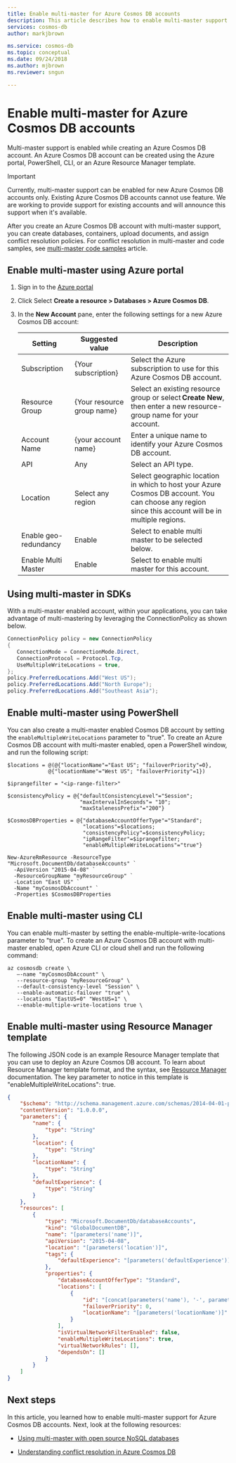 ```yaml
---
title: Enable multi-master for Azure Cosmos DB accounts 
description: This article describes how to enable multi-master support while creating an Azure Cosmos DB account with Azure portal, PowerShell, CLI or an Azure Resource Manager template.
services: cosmos-db
author: markjbrown

ms.service: cosmos-db
ms.topic: conceptual
ms.date: 09/24/2018
ms.author: mjbrown
ms.reviewer: sngun

---
```


# Enable multi-master for Azure Cosmos DB accounts

Multi-master support is enabled while creating an Azure Cosmos DB account. An Azure Cosmos DB account can be created using the Azure portal, PowerShell, CLI, or an Azure Resource Manager template.

> [!IMPORTANT]
> Currently, multi-master support can be enabled for new Azure Cosmos DB accounts only. Existing Azure Cosmos DB accounts cannot use feature. We are working to provide support for existing accounts and will announce this support when it's available.

After you create an Azure Cosmos DB account with multi-master support, you can create databases, containers, upload documents, and assign conflict resolution policies. For conflict resolution in multi-master and code samples, see [multi-master code samples](multi-master-conflict-resolution.md) article.

## Enable multi-master using Azure portal

1. Sign in to the [Azure portal](https://portal.azure.com/)

2. Click Select **Create a resource > Databases > Azure Cosmos DB**.

3. In the **New Account** pane, enter the following settings for a new Azure Cosmos DB account:

   |**Setting**  |**Suggested value** |**Description**|
   |---------|---------|---------|
   |Subscription   | {Your subscription}  |Select the Azure subscription to use for this Azure Cosmos DB account.  |
   |Resource Group  |   {Your resource group name}    |  Select an existing resource group or select **Create New**, then enter a new resource-group name for your account. |
   |Account Name | {your account name}   |  Enter a unique name to identify your Azure Cosmos DB account.        |
   |API	 |   Any   |  Select an API type.   |
   |Location  | Select any region   | Select geographic location in which to host your Azure Cosmos DB account. You can choose any region since this account will be in multiple regions.  |
   |Enable geo-redundancy   |  Enable  |  Select to enable multi master to be selected below.   |
   |Enable Multi Master | Enable  | Select to enable multi master for this account. |


## Using multi-master in SDKs

With a multi-master enabled account, within your applications, you can take advantage of multi-mastering by leveraging the ConnectionPolicy as shown below.

```csharp
ConnectionPolicy policy = new ConnectionPolicy
{
   ConnectionMode = ConnectionMode.Direct,
   ConnectionProtocol = Protocol.Tcp,
   UseMultipleWriteLocations = true,
};
policy.PreferredLocations.Add("West US");
policy.PreferredLocations.Add("North Europe");
policy.PreferredLocations.Add("Southeast Asia");
```

## Enable multi-master using PowerShell

You can also create a multi-master enabled Cosmos DB account by setting the `enableMultipleWriteLocations` parameter to "true". To create an Azure Cosmos DB account with multi-master enabled, open a PowerShell window, and run the following script:

```azurepowershell-interactive
$locations = @(@{"locationName"="East US"; "failoverPriority"=0},
             @{"locationName"="West US"; "failoverPriority"=1})

$iprangefilter = "<ip-range-filter>"

$consistencyPolicy = @{"defaultConsistencyLevel"="Session";
                       "maxIntervalInSeconds"= "10";
                       "maxStalenessPrefix"="200"}

$CosmosDBProperties = @{"databaseAccountOfferType"="Standard";
                        "locations"=$locations;
                        "consistencyPolicy"=$consistencyPolicy;
                        "ipRangeFilter"=$iprangefilter;
                        "enableMultipleWriteLocations"="true"}

New-AzureRmResource -ResourceType "Microsoft.DocumentDb/databaseAccounts" `
  -ApiVersion "2015-04-08" `
  -ResourceGroupName "myResourceGroup" `
  -Location "East US" `
  -Name "myCosmosDbAccount" `
  -Properties $CosmosDBProperties
```

## Enable multi-master using CLI

You can enable multi-master by setting the enable-multiple-write-locations parameter to "true". To create an Azure Cosmos DB account with multi-master enabled, open Azure CLI or cloud shell and run the following command:

```azurecli-interactive
az cosmosdb create \
   –-name "myCosmosDbAccount" \
   --resource-group "myResourceGroup" \
   --default-consistency-level "Session" \
   --enable-automatic-failover "true" \
   --locations "EastUS=0" "WestUS=1" \
   --enable-multiple-write-locations true \
```

## Enable multi-master using Resource Manager template

The following JSON code is an example Resource Manager template that you can use to deploy an Azure Cosmos DB account. To learn about Resource Manager template format, and the syntax, see [Resource Manager](../azure-resource-manager/resource-group-authoring-templates.md) documentation. The key parameter to notice in this template is "enableMultipleWriteLocations": true.

```json
{
    "$schema": "http://schema.management.azure.com/schemas/2014-04-01-preview/deploymentTemplate.json#",
    "contentVersion": "1.0.0.0",
    "parameters": {
        "name": {
            "type": "String"
        },
        "location": {
            "type": "String"
        },
        "locationName": {
            "type": "String"
        },
        "defaultExperience": {
            "type": "String"
        }
    },
    "resources": [
        {
            "type": "Microsoft.DocumentDb/databaseAccounts",
            "kind": "GlobalDocumentDB",
            "name": "[parameters('name')]",
            "apiVersion": "2015-04-08",
            "location": "[parameters('location')]",
            "tags": {
                "defaultExperience": "[parameters('defaultExperience')]"
            },
            "properties": {
                "databaseAccountOfferType": "Standard",
                "locations": [
                    {
                        "id": "[concat(parameters('name'), '-', parameters('location'))]",
                        "failoverPriority": 0,
                        "locationName": "[parameters('locationName')]"
                    }
                ],
                "isVirtualNetworkFilterEnabled": false,
                "enableMultipleWriteLocations": true,
                "virtualNetworkRules": [],
                "dependsOn": []
            }
        }
    ]
}
```

## Next steps

In this article, you learned how to enable multi-master support for Azure Cosmos DB accounts. Next, look at the following resources:

* [Using multi-master with open source NoSQL databases](multi-master-oss-nosql.md)

* [Understanding conflict resolution in Azure Cosmos DB](multi-master-conflict-resolution.md)
